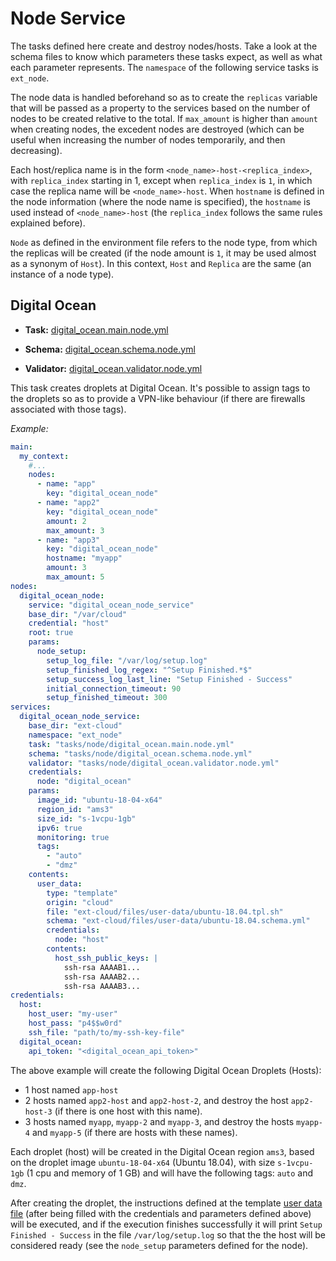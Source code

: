 # Node Service

The tasks defined here create and destroy nodes/hosts. Take a look at the schema files to know which parameters these tasks expect, as well as what each parameter represents. The `namespace` of the following service tasks is `ext_node`.

The node data is handled beforehand so as to create the `replicas` variable that will be passed as a property to the services based on the number of nodes to be created relative to the total. If `max_amount` is higher than `amount` when creating nodes, the excedent nodes are destroyed (which can be useful when increasing the number of nodes temporarily, and then decreasing).

Each host/replica name is in the form `<node_name>-host-<replica_index>`, with `replica_index` starting in 1, except when `replica_index` is `1`, in which case the replica name will be `<node_name>-host`. When `hostname` is defined in the node information (where the node name is specified), the `hostname` is used instead of `<node_name>-host` (the `replica_index` follows the same rules explained before).

`Node` as defined in the environment file refers to the node type, from which the replicas will be created (if the node amount is `1`, it may be used almost as a synonym of `Host`). In this context, `Host` and `Replica` are the same (an instance of a node type).

## Digital Ocean

- **Task:** [digital_ocean.main.node.yml](digital_ocean/digital_ocean.main.node.yml)

- **Schema:** [digital_ocean.schema.node.yml](digital_ocean/digital_ocean.schema.node.yml)

- **Validator:** [digital_ocean.validator.node.yml](digital_ocean/digital_ocean.validator.node.yml)

This task creates droplets at Digital Ocean. It's possible to assign tags to the droplets so as to provide a VPN-like behaviour (if there are firewalls associated with those tags).

_Example:_

```yaml
main:
  my_context:
    #...
    nodes:
      - name: "app"
        key: "digital_ocean_node"
      - name: "app2"
        key: "digital_ocean_node"
        amount: 2
        max_amount: 3
      - name: "app3"
        key: "digital_ocean_node"
        hostname: "myapp"
        amount: 3
        max_amount: 5
nodes:
  digital_ocean_node:
    service: "digital_ocean_node_service"
    base_dir: "/var/cloud"
    credential: "host"
    root: true
    params:
      node_setup:
        setup_log_file: "/var/log/setup.log"
        setup_finished_log_regex: "^Setup Finished.*$"
        setup_success_log_last_line: "Setup Finished - Success"
        initial_connection_timeout: 90
        setup_finished_timeout: 300
services:
  digital_ocean_node_service:
    base_dir: "ext-cloud"
    namespace: "ext_node"
    task: "tasks/node/digital_ocean.main.node.yml"
    schema: "tasks/node/digital_ocean.schema.node.yml"
    validator: "tasks/node/digital_ocean.validator.node.yml"
    credentials:
      node: "digital_ocean"
    params:
      image_id: "ubuntu-18-04-x64"
      region_id: "ams3"
      size_id: "s-1vcpu-1gb"
      ipv6: true
      monitoring: true
      tags:
        - "auto"
        - "dmz"
    contents:
      user_data:
        type: "template"
        origin: "cloud"
        file: "ext-cloud/files/user-data/ubuntu-18.04.tpl.sh"
        schema: "ext-cloud/files/user-data/ubuntu-18.04.schema.yml"
        credentials:
          node: "host"
        contents:
          host_ssh_public_keys: |
            ssh-rsa AAAAB1...
            ssh-rsa AAAAB2...
            ssh-rsa AAAAB3...
credentials:
  host:
    host_user: "my-user"
    host_pass: "p4$$w0rd"
    ssh_file: "path/to/my-ssh-key-file"
  digital_ocean:
    api_token: "<digital_ocean_api_token>"
```

The above example will create the following Digital Ocean Droplets (Hosts):

- 1 host named `app-host`
- 2 hosts named `app2-host` and `app2-host-2`, and destroy the host `app2-host-3` (if there is one host with this name).
- 3 hosts named `myapp`, `myapp-2` and `myapp-3`, and destroy the hosts `myapp-4` and `myapp-5` (if there are hosts with these names).

Each droplet (host) will be created in the Digital Ocean region `ams3`, based on the droplet image `ubuntu-18-04-x64` (Ubuntu 18.04), with size `s-1vcpu-1gb` (1 cpu and memory of 1 GB) and will have the following tags: `auto` and `dmz`.

After creating the droplet, the instructions defined at the template [user data file](../../files/user-data/ubuntu-18.04.tpl.sh) (after being filled with the credentials and parameters defined above) will be executed, and if the execution finishes successfully it will print `Setup Finished - Success` in the file `/var/log/setup.log` so that the the host will be considered ready (see the `node_setup` parameters defined for the node).
